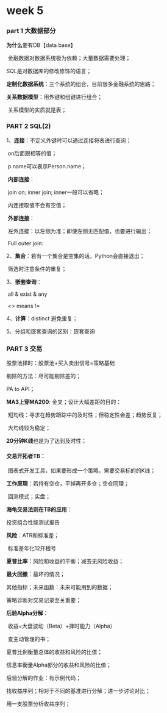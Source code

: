 # week 5 

### part 1 大数据部分

**为什么**要有DB【data base】

​	金融数据对数据系统极为依赖；大量数据需要处理；

SQL是对数据库的修改修饰的语言；

**定制化数据系统**：三个系统的组合，目前很多金融系统的思路；  

**关系数据模型**：用外键和组键进行组合；

​	关系模型的实质就是表；



### PART 2 SQL(2)

1、**连接**：不定义外键时可以通过连接将表进行查询；

​		on后面跟相等的值；

​		p.name可以表示Person.name；

​	**内部连接**：

​		join on; inner join; inner一般可以省略；

​		内连接取值不会有空值；

​	**外部连接**：

​		左外连接：以左侧为准；即使左侧无匹配值，也要进行输出；

​		Full outer join: 	

2、**集合**：若有一个集合是空集的话，Python会直接退出；

​	筛选时注意条件的重复；

3、**嵌套查询**：

​		all & exist  & any

​		<> means != 

4、**计算**：distinct 避免重复；

5、分组和嵌套查询的区别：嵌套查询



### PART 3 交易

股票池择时：股票池+买入卖出信号=策略基础

剔除的方法：尽可能剔除差的；

PA to API；

**MA3上穿MA200**: 金叉；设计大幅差距的目的：

​		短均线：寻求在趋势跟踪中的及时性；但稳定性会差；趋势反复；

​		大均线较为稳定；

**20分钟K线**也是为了达到及时性；

#### **交易开拓者TB**：

​		图表式开发工具，如果要形成一个策略，需要交易标的的K线；

**工作原理**：若持有空仓，平掉再开多仓；空仓同理；

​		回测模式；实盘；

__海龟交易法则在TB的应用__：

投资组合性能测试报告

**风险**：ATR和标准差；

​	标准差年化12开根号

**夏普比率**：风险和收益的平衡；减去无风险收益；

**最大回撤**：最坏的情况；

其他指标；未来函数：未来可能用到的数据；

策略诊断对交易记录至关重要；  

**后验Alpha分解**：

​		收益=大盘波动（Beta）+择时能力（Alpha）

​		查主动管理的书；

夏普比例衡量总体的收益和风险的比值；

信息率衡量Alpha部分的收益和风险的比值；

后验分解的作业：有示例代码；

找收益序列；相对于不同的基准进行分解；进一步讨论对比；

用一支股票分析收益序列；